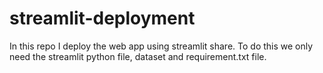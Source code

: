 # streamlit-deployment
In this repo I deploy the web app using streamlit share. To do this we only need the streamlit python file, dataset and requirement.txt file.
